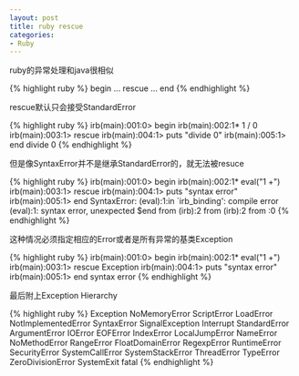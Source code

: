 ```yaml
---
layout: post
title: ruby rescue
categories:
- Ruby
---
```

ruby的异常处理和java很相似

{% highlight ruby %}
begin
  ...
rescue
  ...
end
{% endhighlight %}

rescue默认只会接受StandardError

{% highlight ruby %}
irb(main):001:0> begin
irb(main):002:1* 1 / 0
irb(main):003:1> rescue
irb(main):004:1> puts "divide 0"
irb(main):005:1> end
divide 0
{% endhighlight %}

但是像SyntaxError并不是继承StandardError的，就无法被resuce

{% highlight ruby %}
irb(main):001:0> begin
irb(main):002:1* eval("1 +")
irb(main):003:1> rescue
irb(main):004:1> puts "syntax error"
irb(main):005:1> end
SyntaxError: (eval):1:in `irb_binding': compile error
(eval):1: syntax error, unexpected $end
	from (irb):2
	from (irb):2
	from :0
{% endhighlight %}

这种情况必须指定相应的Error或者是所有异常的基类Exception

{% highlight ruby %}
irb(main):001:0> begin
irb(main):002:1* eval("1 +")
irb(main):003:1> rescue Exception
irb(main):004:1> puts "syntax error"
irb(main):005:1> end
syntax error
{% endhighlight %}

最后附上Exception Hierarchy

{% highlight ruby %}
Exception
 NoMemoryError
 ScriptError
   LoadError
   NotImplementedError
   SyntaxError
 SignalException
   Interrupt
 StandardError
   ArgumentError
   IOError
     EOFError
   IndexError
   LocalJumpError
   NameError
     NoMethodError
   RangeError
     FloatDomainError
   RegexpError
   RuntimeError
   SecurityError
   SystemCallError
   SystemStackError
   ThreadError
   TypeError
   ZeroDivisionError
 SystemExit
 fatal
{% endhighlight %}

